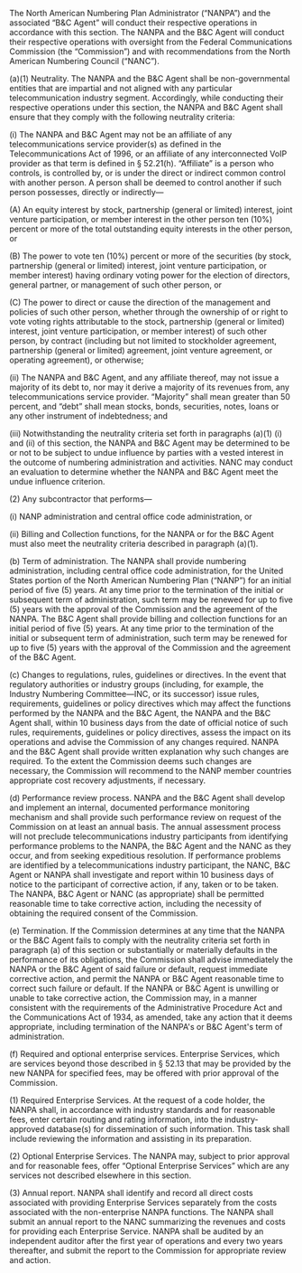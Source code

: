 The North American Numbering Plan Administrator (“NANPA”) and the associated “B&C Agent” will conduct their respective operations in accordance with this section. The NANPA and the B&C Agent will conduct their respective operations with oversight from the Federal Communications Commission (the “Commission”) and with recommendations from the North American Numbering Council (“NANC”).

(a)(1) Neutrality. The NANPA and the B&C Agent shall be non-governmental entities that are impartial and not aligned with any particular telecommunication industry segment. Accordingly, while conducting their respective operations under this section, the NANPA and B&C Agent shall ensure that they comply with the following neutrality criteria:

(i) The NANPA and B&C Agent may not be an affiliate of any telecommunications service provider(s) as defined in the Telecommunications Act of 1996, or an affiliate of any interconnected VoIP provider as that term is defined in § 52.21(h). “Affiliate” is a person who controls, is controlled by, or is under the direct or indirect common control with another person. A person shall be deemed to control another if such person possesses, directly or indirectly—

(A) An equity interest by stock, partnership (general or limited) interest, joint venture participation, or member interest in the other person ten (10%) percent or more of the total outstanding equity interests in the other person, or

(B) The power to vote ten (10%) percent or more of the securities (by stock, partnership (general or limited) interest, joint venture participation, or member interest) having ordinary voting power for the election of directors, general partner, or management of such other person, or

(C) The power to direct or cause the direction of the management and policies of such other person, whether through the ownership of or right to vote voting rights attributable to the stock, partnership (general or limited) interest, joint venture participation, or member interest) of such other person, by contract (including but not limited to stockholder agreement, partnership (general or limited) agreement, joint venture agreement, or operating agreement), or otherwise;

(ii) The NANPA and B&C Agent, and any affiliate thereof, may not issue a majority of its debt to, nor may it derive a majority of its revenues from, any telecommunications service provider. “Majority” shall mean greater than 50 percent, and “debt” shall mean stocks, bonds, securities, notes, loans or any other instrument of indebtedness; and

(iii) Notwithstanding the neutrality criteria set forth in paragraphs (a)(1) (i) and (ii) of this section, the NANPA and B&C Agent may be determined to be or not to be subject to undue influence by parties with a vested interest in the outcome of numbering administration and activities. NANC may conduct an evaluation to determine whether the NANPA and B&C Agent meet the undue influence criterion.

(2) Any subcontractor that performs—

(i) NANP administration and central office code administration, or

(ii) Billing and Collection functions, for the NANPA or for the B&C Agent must also meet the neutrality criteria described in paragraph (a)(1).

(b) Term of administration. The NANPA shall provide numbering administration, including central office code administration, for the United States portion of the North American Numbering Plan (“NANP”) for an initial period of five (5) years. At any time prior to the termination of the initial or subsequent term of administration, such term may be renewed for up to five (5) years with the approval of the Commission and the agreement of the NANPA. The B&C Agent shall provide billing and collection functions for an initial period of five (5) years. At any time prior to the termination of the initial or subsequent term of administration, such term may be renewed for up to five (5) years with the approval of the Commission and the agreement of the B&C Agent.

(c) Changes to regulations, rules, guidelines or directives. In the event that regulatory authorities or industry groups (including, for example, the Industry Numbering Committee—INC, or its successor) issue rules, requirements, guidelines or policy directives which may affect the functions performed by the NANPA and the B&C Agent, the NANPA and the B&C Agent shall, within 10 business days from the date of official notice of such rules, requirements, guidelines or policy directives, assess the impact on its operations and advise the Commission of any changes required. NANPA and the B&C Agent shall provide written explanation why such changes are required. To the extent the Commission deems such changes are necessary, the Commission will recommend to the NANP member countries appropriate cost recovery adjustments, if necessary.

(d) Performance review process. NANPA and the B&C Agent shall develop and implement an internal, documented performance monitoring mechanism and shall provide such performance review on request of the Commission on at least an annual basis. The annual assessment process will not preclude telecommunications industry participants from identifying performance problems to the NANPA, the B&C Agent and the NANC as they occur, and from seeking expeditious resolution. If performance problems are identified by a telecommunications industry participant, the NANC, B&C Agent or NANPA shall investigate and report within 10 business days of notice to the participant of corrective action, if any, taken or to be taken. The NANPA, B&C Agent or NANC (as appropriate) shall be permitted reasonable time to take corrective action, including the necessity of obtaining the required consent of the Commission.

(e) Termination. If the Commission determines at any time that the NANPA or the B&C Agent fails to comply with the neutrality criteria set forth in paragraph (a) of this section or substantially or materially defaults in the performance of its obligations, the Commission shall advise immediately the NANPA or the B&C Agent of said failure or default, request immediate corrective action, and permit the NANPA or B&C Agent reasonable time to correct such failure or default. If the NANPA or B&C Agent is unwilling or unable to take corrective action, the Commission may, in a manner consistent with the requirements of the Administrative Procedure Act and the Communications Act of 1934, as amended, take any action that it deems appropriate, including termination of the NANPA's or B&C Agent's term of administration.

(f) Required and optional enterprise services. Enterprise Services, which are services beyond those described in § 52.13 that may be provided by the new NANPA for specified fees, may be offered with prior approval of the Commission.

(1) Required Enterprise Services. At the request of a code holder, the NANPA shall, in accordance with industry standards and for reasonable fees, enter certain routing and rating information, into the industry-approved database(s) for dissemination of such information. This task shall include reviewing the information and assisting in its preparation.

(2) Optional Enterprise Services. The NANPA may, subject to prior approval and for reasonable fees, offer “Optional Enterprise Services” which are any services not described elsewhere in this section.

(3) Annual report. NANPA shall identify and record all direct costs associated with providing Enterprise Services separately from the costs associated with the non-enterprise NANPA functions. The NANPA shall submit an annual report to the NANC summarizing the revenues and costs for providing each Enterprise Service. NANPA shall be audited by an independent auditor after the first year of operations and every two years thereafter, and submit the report to the Commission for appropriate review and action.

